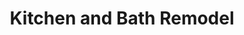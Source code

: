 ---
title: Kitchen and Bath Remodel
description: This project consisted of a main floor renovation, mostly focusing on cabinets, and an upstairs bathroom renovation. See full details to learn more.
bannerh1: Kitchen and Bath Remodel
layout: post
slug: Kitchen-Bath-Remodel
thumbnail: img/Yearling1.jpg

heading: A Stellar Renovation Project

desc: This project consisted of a main floor renovation, mostly focusing on cabinets, and an upstairs bathroom renovation. The customer wanted to see the space with a specific style of cabinetry, tile, countertop, handles and pulls. A new bathroom layout is also showcased. These images offer a practical way to make those tough design decisions when you can actually see them in action!

video: https://player.vimeo.com/video/519107719
tour_link: http://yearling.Inteck3d.com/

photo1: img/Yearling2.jpg
photo2: img/Yearling3.jpg
photo3: img/Yearling4.jpg


cta: QUESTIONS ABOUT OUR SERVICES?
cta_sub: 
cta_link: /contact
---